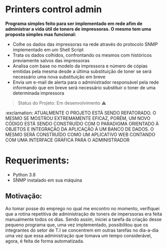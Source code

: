 <h1>Printers control admin</h1>

<p><b>Programa simples feito para ser implementado em rede afim de administrar a vida útil de toners de impressoras. O mesmo tem uma proposta simples mas funcional:</b></p>

* Colhe os dados das impressoras na rede através do protocolo SNMP implementado em um Shell Script
* Trata os dados colhidos, confrontando os mesmos com históricos previamente salvos das impressoras
* Analisa com base no modelo da impressora e número de cópias emitidas pela mesma desde a última substituição de toner se será necessário uma nova substituição em breve
* Envia um e-mail de alerta para o administrador responsável pela rede informando que em breve será necessário substituir o toner de uma determinada impressora

> Status do Projeto: Em desenvolvimento :warning:

<p>:exclamation: ATUALMENTE O PROJETO ESTÁ SENDO REFATORADO. O MESMO SE MOSTROU EXTREMAMENTE EFICAZ, PORÉM, UM NOVO CÓDIGO ESTÁ SENDO CONSTRUÍDO COM O PARADIGMA ORIENTADO À OBJETOS E INTEGRAÇÃO DA APLICAÇÃO À UM BANCO DE DADOS. O MESMO SERÁ CONSTRUÍDO COMO UM APLICATIVO WEB CONTANDO COM UMA INTERFACE GRÁFICA PARA O ADMINISTRADOR</p>

# Requeriments:

* Python 3.8
* SNMP instalado em sua máquina


## Motivação:
<p>Ao tomar posse do emprego no qual me encontro no momento, verifiquei que a rotina repetitiva de administração de toners de imperssoras era feita manualmente todos os dias. Sendo assim, iniciei a tarefa da criação desse pequeno programa que, uma vez implementado, possibilitou que os integrantes do setor de T.I se concentrem em outras tarefas no dia-a-dia uma vez que essa administração que tomava um tempo considerável, agora, é feita de forma automatizada. <p/>
